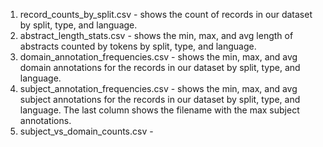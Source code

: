 1. record_counts_by_split.csv - shows the count of records in our dataset by split, type, and language.
2. abstract_length_stats.csv - shows the min, max, and avg length of abstracts counted by tokens by split, type, and language.
3. domain_annotation_frequencies.csv - shows the min, max, and avg domain annotations for the records in our dataset by split, type, and language.
4. subject_annotation_frequencies.csv - shows the min, max, and avg subject annotations for the records in our dataset by split, type, and language. The last column shows the filename with the max subject annotations.
5. subject_vs_domain_counts.csv - 